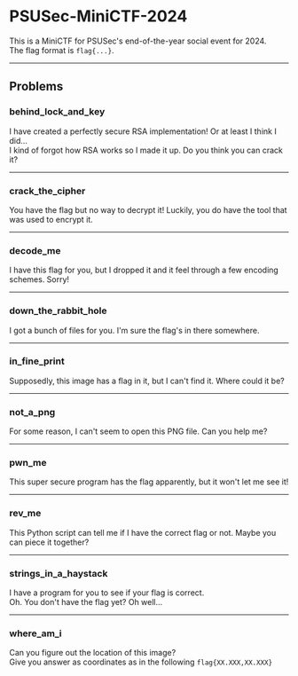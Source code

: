 # PSUSec-MiniCTF-2024

This is a MiniCTF for PSUSec's end-of-the-year social event for 2024.  
The flag format is `flag{...}`.

---

## Problems

### **behind_lock_and_key**
I have created a perfectly secure RSA implementation! Or at least I think I did...  
I kind of forgot how RSA works so I made it up. Do you think you can crack it?

---

### **crack_the_cipher**  
You have the flag but no way to decrypt it! Luckily, you do have the tool that was used to encrypt it.

---

### **decode_me**  
I have this flag for you, but I dropped it and it feel through a few encoding schemes. Sorry!

---

### **down_the_rabbit_hole**
I got a bunch of files for you. I'm sure the flag's in there somewhere.

---

### **in_fine_print**  
Supposedly, this image has a flag in it, but I can't find it. Where could it be?

---

### **not_a_png**  
For some reason, I can't seem to open this PNG file. Can you help me?

---

### **pwn_me**  
This super secure program has the flag apparently, but it won't let me see it!

---

### **rev_me**
This Python script can tell me if I have the correct flag or not. Maybe you can piece it together?

---

### **strings_in_a_haystack**  
I have a program for you to see if your flag is correct.  
Oh. You don't have the flag yet? Oh well...

---

### **where_am_i**  
Can you figure out the location of this image?  
Give you answer as coordinates as in the following `flag{XX.XXX,XX.XXX}`
